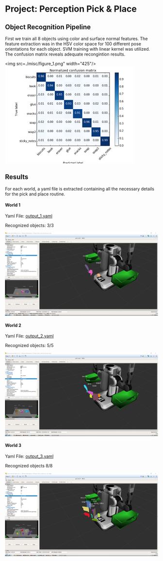 # Project: Perception Pick & Place

[//]: # (Image References)

[image1]: ./misc/figure_1.png
[image2]: ./misc/figure_2.png
[image3]: ./misc/world1.png
[image4]: ./misc/world2.png
[image5]: ./misc/world3.png

## Object Recognition Pipeline

First we train all 8 objects using color and surface normal features. The feature extraction was in the HSV color space for 100 different pose orientations for each object. SVM training with linear kernel was utilized. The confusion matrix reveals adequate recongintion results.



<img src=./misc/figure_1.png" width="425"/> <img src="./misc/figure_2.png" width="425"/> 


## Results

For each world, a yaml file is extracted containing all the necessary details for the pick and place routine.

#### World 1 

Yaml File: [output_1.yaml](https://github.com/aaman-ee/RoboND/blob/master/Third%20Project%20Submission/output_1.yaml)

Recognized objects: 3/3

![alt text][image3]

#### World 2

Yaml File: [output_2.yaml](https://github.com/aaman-ee/RoboND/blob/master/Third%20Project%20Submission/output_2.yaml)

Recognized objects: 5/5

![alt text][image4]

#### World 3

Yaml File: [output_3.yaml](https://github.com/aaman-ee/RoboND/blob/master/Third%20Project%20Submission/output_3.yaml)

Recognized objects 8/8

![alt text][image5]
 



